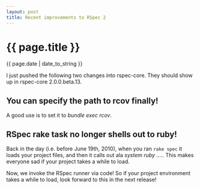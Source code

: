 ```yaml
---
layout: post
title: Recent improvements to RSpec 2
---
```

{{ page.title }}
================
<p class="meta">{{ page.date | date_to_string }}</p>

I just pushed the following two changes into rspec-core.  They should show up in rspec-core 2.0.0.beta.13.

## You can specify the path to rcov finally!

A good use is to set it to *bundle exec rcov*.

## RSpec rake task no longer shells out to ruby!

Back in the day (i.e. before June 19th, 2010), when you ran `rake spec` it loads your project files, and then it calls out ala *system ruby ....*.  This makes everyone sad if your project takes a while to load.

Now, we invoke the RSpec runner via code!  So if your project environment takes a while to load, look forward to this in the next release!
